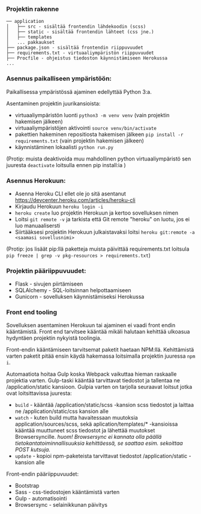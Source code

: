 ### Projektin rakenne

```
── application
│   ├── src - sisältää frontendin lähdekoodin (scss)
│   ├── static - sisältää frontendin lähteet (css jne.)
│   ├── templates
│   ... pakkaukset
├── package.json - sisältää frontendin riippuvuudet
├── requirements.txt - virtuaaliympäristön riippuvuudet
├── Procfile - ohjeistus tiedoston käynnistämiseen Herokussa
...
```

### Asennus paikalliseen ympäristöön:
Paikallisessa ympäristössä ajaminen edellyttää Python 3:a.

Asentaminen projektin juurikansioista:
* virtuaaliympäristön luonti `python3 -m venv venv` (vain projektin hakemisen jälkeen)
* virtuaaliympäristöjen aktivointi `source venv/bin/activate`
* pakettien hakeminen repositiosta hakemisen jälkeen `pip install -r requirements.txt` (vain projektin hakemisen jälkeen)
* käynnistäminen lokaalisti `python run.py`

(Protip: muista deaktivoida muu mahdollinen python virtuaaliympäristö sen juuresta `deactivate` loitsulla ennen pip install:ia )

### Asennus Herokuun:

* Asenna Heroku CLI ellet ole jo sitä asentanut https://devcenter.heroku.com/articles/heroku-cli
* Kirjaudu Herokuun `heroku login -i`
* `heroku create` luo projektin Herokuun ja kertoo sovelluksen nimen
* Loitsi `git remote -v` ja tarkista että Git remote "heroku" on luotu, jos ei luo manuaalisersti
* Siirtääksesi projektin Herokuun julkaistavaksi loitsi `heroku git:remote -a <saamasi sovellusnimi>`

(Protip: jos lisäät pip:llä paketteja muista päivittää requirements.txt loitsula `pip freeze | grep -v pkg-resources > requirements.txt`)


### Projektin pääriippuvuudet:

  * Flask - sivujen piirtämiseen
  * SQLAlchemy - SQL-loitsinnan helpottaamiseen
  * Gunicorn - sovelluksen käynnistämiseksi Herokussa


### Front end tooling

Sovelluksen asentaminen Herokuun tai ajaminen ei vaadi front endin kääntämistä. Front end tarvitsee kääntää mikäli halutaan kehittää ulkoasua hydyntäen projektin nykyistä toolingia.

Front-endin kääntämiseen tarvitsemat paketit haetaan NPM:llä. Kehittämistä varten paketit pitää ensin käydä hakemassa loitsimalla projektin juuressa `npm i`. 

Automaatiota hoitaa Gulp koska Webpack vaikuttaa hieman raskaalle projektia varten. Gulp-taski kääntää tarvittavat tiedostot ja tallentaa ne /application/static kansioon. Gulpia varten on tarjolla seuraavat loitsut jotka ovat loitsittavissa juuresta:

  * `build` - kääntää /application/static/scss -kansion scss tiedostot ja laittaa ne /application/static/css kansion alle
  * `watch` - kuten build mutta havaitessaan muutoksia application/sources/scss, sekä aplication/templates/* -kansioissa kääntää muuttuneet scss tiedostot ja lähettää muutokset Browsersyncille. _huom! Browsersync ei kannata olla päällä tietokantatoiminnallisuuksia kehittäessä, se saattaa esim. sekoittaa POST kutsuja._
  * `update` - kopioi npm-paketeista tarvittavat tiedostot /application/static -kansion alle

Front-endin pääriippuvuudet:
  * Bootstrap 
  * Sass - css-tiedostojen kääntämistä varten
  * Gulp - automatisointi 
  * Browsersync - selainikkunan päivitys